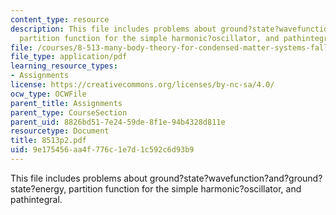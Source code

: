 ```yaml
---
content_type: resource
description: This file includes problems about ground?state?wavefunction?and?ground?state?energy,
  partition function for the simple harmonic?oscillator, and pathintegral.
file: /courses/8-513-many-body-theory-for-condensed-matter-systems-fall-2004/9e175456aa4f776c1e7d1c592c6d93b9_8513p2.pdf
file_type: application/pdf
learning_resource_types:
- Assignments
license: https://creativecommons.org/licenses/by-nc-sa/4.0/
ocw_type: OCWFile
parent_title: Assignments
parent_type: CourseSection
parent_uid: 8826bd51-7e24-59de-8f1e-94b4328d811e
resourcetype: Document
title: 8513p2.pdf
uid: 9e175456-aa4f-776c-1e7d-1c592c6d93b9
---
```

This file includes problems about ground?state?wavefunction?and?ground?state?energy, partition function for the simple harmonic?oscillator, and pathintegral.